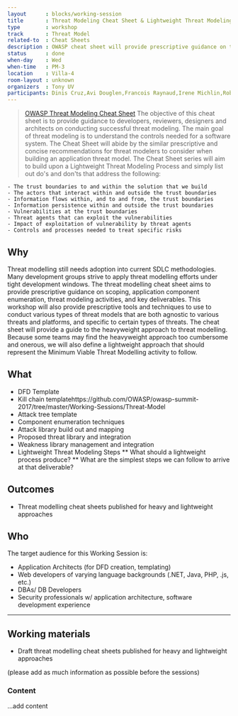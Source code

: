 ```yaml
---
layout      : blocks/working-session
title       : Threat Modeling Cheat Sheet & Lightweight Threat Modeling (Part II)
type        : workshop
track       : Threat Model
related-to  : Cheat Sheets
description : OWASP cheat sheet will provide prescriptive guidance on threat modeling activities, tasks, and output deliverables that should be produced as part of one of three varying methodologies (software centric, security centric, risk centric approaches) and tailored to application environments that are domain agnostic.
status      : done
when-day    : Wed
when-time   : PM-3
location    : Villa-4
room-layout : unknown
organizers  : Tony UV
participants: Dinis Cruz,Avi Douglen,Francois Raynaud,Irene Michlin,Robert Morschel,Stephen de Vries,Duncan Hurwood, Steven Wierckx, Aruna Katugampola, Christian Martorella
---
```



> [OWASP Threat Modeling Cheat Sheet](https://www.owasp.org/index.php/Threat_Modeling_Cheat_Sheet)
> The objective of this cheat sheet is to provide guidance to developers, reviewers, designers and architects on conducting successful
> threat modeling. The main goal of threat modeling is to understand the controls needed for a software system. The Cheat Sheet will abide by the similar prescriptive and concise recommendations for threat modelers to consider when building an application threat model.  The Cheat Sheet series will aim to build upon a Lightweight Threat Modeling Process and simply list out do's and don'ts that address the following:

    - The trust boundaries to and within the solution that we build
    - The actors that interact within and outside the trust boundaries
    - Information flows within, and to and from, the trust boundaries
    - Information persistence within and outside the trust boundaries
    - Vulnerabilities at the trust boundaries
    - Threat agents that can exploit the vulnerabilities
    - Impact of exploitation of vulnerability by threat agents
    - Controls and processes needed to treat specific risks

## Why

Threat modelling still needs adoption into current SDLC methodologies. Many development groups strive to apply threat modelling efforts under tight development windows.  The threat modelling cheat sheet aims to provide prescriptive guidance on scoping, application component enumeration, threat modeling activities, and key deliverables.  This workshop will also provide prescriptive tools and techniques to use to conduct various types of threat models that are both agnostic to various threats and platforms, and specific to certain types of threats.
The cheat sheet will provide a guide to the heavyweight approach to threat modelling.
Because some teams may find the heavyweight approach too cumbersome and onerous, we will also define a lightweight approach that should represent the Minimum Viable Threat Modelling activity to follow.

## What

 - DFD Template
 - Kill chain templatehttps://github.com/OWASP/owasp-summit-2017/tree/master/Working-Sessions/Threat-Model
 - Attack tree template
 - Component enumeration techniques
 - Attack library build out and mapping
 - Proposed threat library and integration
 - Weakness library management and integration
 - Lightweight Threat Modeling Steps
 ** What should a lightweight process produce?
 ** What are the simplest steps we can follow to arrive at that deliverable?
 
## Outcomes

- Threat modelling cheat sheets published for heavy and lightweight approaches

## Who

The target audience for this Working Session is:

 - Application Architects (for DFD creation, templating)
 - Web developers of varying language backgrounds (.NET, Java, PHP, .js, etc.)
 - DBAs/ DB Developers
 - Security professionals w/ application architecture, software development experience
 
 --- 

## Working materials

- Draft threat modelling cheat sheets published for heavy and lightweight approaches

(please add as much information as possible before the sessions)

### Content

...add content

